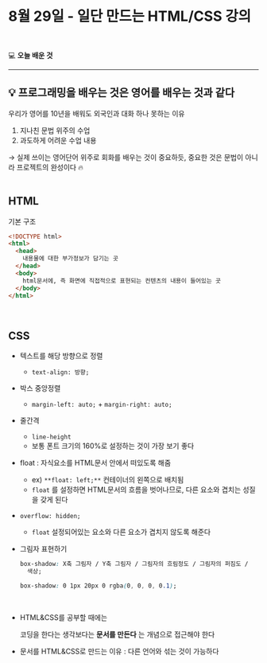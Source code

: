 # 8월 29일 - 일단 만드는 HTML/CSS 강의

<br>

💻 **오늘 배운 것**

---

## 💡 프로그래밍을 배우는 것은 영어를 배우는 것과 같다

우리가 영어를 10년을 배워도 외국인과 대화 하나 못하는 이유

1. 지나친 문법 위주의 수업
2. 과도하게 어려운 수업 내용

→ 실제 쓰이는 영어단어 위주로 회화를 배우는 것이 중요하듯, 중요한 것은 문법이 아니라 프로젝트의 완성이다 🔥<br><br>

## HTML

기본 구조

```html
<!DOCTYPE html>
<html>
  <head>
    내용물에 대한 부가정보가 담기는 곳
  </head>
  <body>
    html문서에, 즉 화면에 직접적으로 표현되는 컨텐츠의 내용이 들어있는 곳
  </body>
</html>
```

<br>

## CSS

- 텍스트를 해당 방향으로 정렬
  - `text-align: 방향;`
- 박스 중앙정렬
  - `margin-left: auto;` + `margin-right: auto;`
- 줄간격
  - `line-height`
  - 보통 폰트 크기의 160%로 설정하는 것이 가장 보기 좋다
- float : 자식요소를 HTML문서 안에서 떠있도록 해줌
  - ex) `**float: left;**` 컨테이너의 왼쪽으로 배치됨
  - `float` 를 설정하면 HTML문서의 흐름을 벗어나므로, 다른 요소와 겹치는 성질을 갖게 된다
- `overflow: hidden;`
  - `float` 설정되어있는 요소와 다른 요소가 겹치지 않도록 해준다
- 그림자 표현하기

  ```css
  box-shadow: X축 그림자 / Y축 그림자 / 그림자의 흐림정도 / 그림자의 퍼짐도 /
    색상;

  box-shadow: 0 1px 20px 0 rgba(0, 0, 0, 0.1);
  ```

<br>

- HTML&CSS를 공부할 때에는

  코딩을 한다는 생각보다는 **문서를 만든다** 는 개념으로 접근해야 한다

- 문서를 HTML&CSS로 만드는 이유 : 다른 언어와 섞는 것이 가능하다

